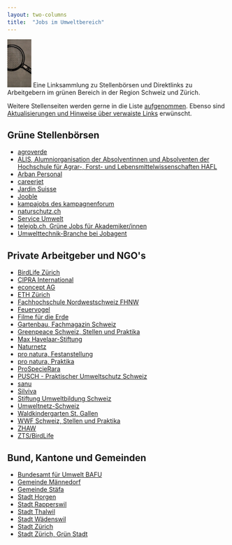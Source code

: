 ```yaml
---
layout: two-columns
title:  "Jobs im Umweltbereich"
---
```

<img class="leadimage left" width="55" title="Jobs im Umweltbereich" src="/hintergrundwissen/jobs-im-umweltbereich/jobs-im-umweltbereich.jpg"> Eine Linksammlung zu Stellenbörsen und Direktlinks zu Arbeitgebern im grünen Bereich in der Region Schweiz und Zürich.

Weitere Stellenseiten werden gerne in die Liste [aufgenommen][kontakt]. Ebenso sind [Aktualisierungen und Hinweise über verwaiste Links][kontakt] erwünscht.

[kontakt]: /ueber-uns/kontakt/

## Grüne Stellenbörsen

- [agroverde][41]
- [ALIS, Alumniorganisation der Absolventinnen und Absolventen der Hochschule für Agrar-, Forst- und Lebensmittelwissenschaften HAFL][44]
- [Arban Personal][27]
- [careerjet][45]
- [Jardin Suisse][31]
- [Jooble](https://ch.jooble.org/jobs-umwelt-)
- [kampajobs des kampagnenforum][9]
- [naturschutz.ch][11]
- [Service Umwelt][25]
- [telejob.ch, Grüne Jobs für Akademiker/innen][30]
- [Umwelttechnik-Branche bei Jobagent][43]

## Private Arbeitgeber und NGO's

<!-- - [Bioterra][39] -->
- [BirdLife Zürich][3]
- [CIPRA International][37]
- [econcept AG][42]
- [ETH Zürich][35]
- [Fachhochschule Nordwestschweiz FHNW][4]
- [Feuervogel][1]
- [Filme für die Erde](https://filmefuerdieerde.org/unterstuetze-uns/mitarbeit)
- [Gartenbau, Fachmagazin Schweiz][38]
- [Greenpeace Schweiz, Stellen und Praktika][5]
- [Max Havelaar-Stiftung][24]
- [Naturnetz][10]
- [pro natura, Festanstellung][28]
- [pro natura, Praktika][29]
- [ProSpecieRara][12]
- [PUSCH - Praktischer Umweltschutz Schweiz][13]
- [sanu][36]
- [Silviva][14]
- [Stiftung Umweltbildung Schweiz][18]
- [Umweltnetz-Schweiz][40]
- [Waldkindergarten St. Gallen][19]
- [WWF Schweiz, Stellen und Praktika][20]
- [ZHAW][22]
- [ZTS/BirdLife][46]

## Bund, Kantone und Gemeinden

- [Bundesamt für Umwelt BAFU][2]
- [Gemeinde Männedorf][23]
- [Gemeinde Stäfa][33]
- [Stadt Horgen][17]
- [Stadt Rapperswil][34]
- [Stadt Thalwil][16]
- [Stadt Wädenswil][15]
- [Stadt Zürich][26]
- [Stadt Zürich, Grün Stadt][32]


[0]: /blog/2012/01/17/webseiten-taeglich-automatisch-auf-aenderungen-pruefen/
[1]: http://www.feuervogel.ch/jobboerse/
[2]: http://www.bafu.admin.ch/org/00831/index.html?lang=de
[3]: http://www.birdlife-zuerich.ch/wir-ueber-uns/offene-stellen/
[4]: http://internet1.refline.ch/655298/search.html?lang=de
[5]: http://www.greenpeace.org/switzerland/de/Uber-uns/Jobs/
[7DOWN]: http://www.greenpeace.org/switzerland/de/Aktiv-werden/Ein-Praktikum-bei-Greenpeace-Schweiz/
[9]: http://kampajobs.ch/
[10]: http://www.naturnetz.ch/naturnetz/stellen/
[11]: http://naturschutz.ch/jobs
[12]: https://www.prospecierara.ch/de/stellen_praktika/
[13]: http://www.pusch.ch/offene-stellen/
[14]: http://www.silviva.ch/index.php?option=com_content&view=category&layout=blog&id=71&Itemid=408&lang=german
[15]: http://www.waedenswil.ch/de/verwaltung/stellen/
[16]: http://www.thalwil.ch/de/verwaltung/stellen/
[17]: http://www.horgen.ch/de/politikverwaltung/verwaltung/stellen/
[18]: http://www.umweltbildung.ch/index.html
[19]: http://www.waldkinder-sg.ch/contento/Info/Jobs.aspx
[20]: http://www.wwf.ch/de/ueberuns/jobs/
[22]: https://www.zhaw.ch/de/jobs/offene-stellen/
[23]: https://secure.i-web.ch/gemweb/maennedorf/de/verwaltung/offenestellen/
[24]: http://www.maxhavelaar.ch/de/fairtrade/ueber-max-havelaar/stellen/
[25]: http://www.service-umwelt.ch/de/Stellenmarkt/
[26]: https://e-gov.stadt-zuerich.ch/jobsuche/JobsServlet?filter=aus
[27]: http://www.arban.ch/stellen/stellen.php?typ=10&category=4000
[28]: http://www.pronatura.ch/festanstellungen
[29]: http://www.pronatura.ch/praktika
[30]: http://www.telejob.ch/search/academics/umwelt/13/2
[31]: http://www.jardinsuisse.ch/gplus/arbeitsstelle0/arbeitsstelle.html
[32]: https://e-gov.stadt-zuerich.ch/jobsuche/JobsServlet?filter=ein&remo=3570
[33]: http://www.staefa.ch/xml_1/internet/de/application/d118/f191.cfm
[34]: http://www.rapperswil-jona.ch/de/verwaltung/stellen/
[35]: http://internet1.refline.ch/845721/search.html?lang=de
[36]: http://www.sanu.ch/html/netzwerk/stellenmarkt-de.cfm
[37]: http://www.cipra.org/de/stellen
[38]: http://www.gartenbau-online.ch/stellenmarkt
[39DOWN]: http://bioterra.ch/site/index.php?option=com_content&view=article&id=363&Itemid=224
[40]: http://www.umweltnetz-schweiz.ch/jobs.html
[41]: http://www.agroverde.ch/content.cfm?site=6
[42]: http://www.econcept.ch/de/portrait/offene-stellen.html
[43]: https://www.jobagent.ch/component/jobagent/category/BrancheUmwelttechnik.html
[44]: http://www.alis.ch/index.php?id=5
[45]: http://www.careerjet.ch/umwelt-jobs.html
[46]: http://www.birdlife-zuerich.ch/wir-ueber-uns/offene-stellen/

